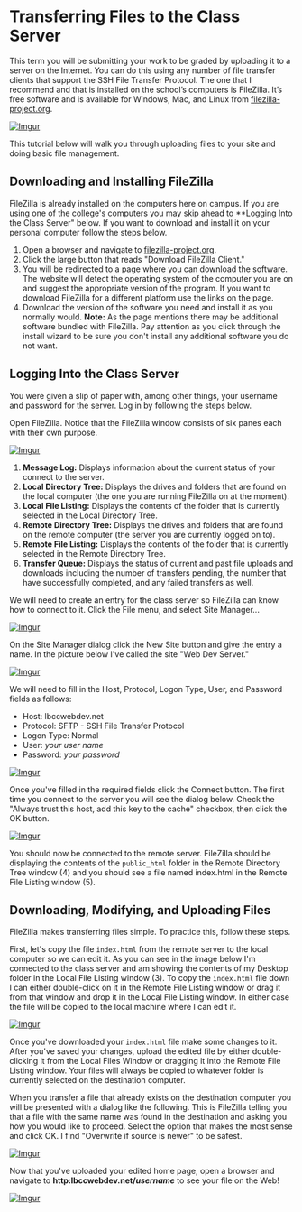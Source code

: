 # Transferring Files to the Class Server

This term you will be submitting your work to be graded by uploading it to a server on the Internet. You can do this using any number of file transfer clients that support the SSH File Transfer Protocol. The one that I recommend and that is installed on the school’s computers is FileZilla. It’s free software and is available for Windows, Mac, and Linux from [filezilla-project.org](https://filezilla-project.org/index.php).

[![Imgur](http://i.imgur.com/oJ4Jdn0m.png)](http://i.imgur.com/oJ4Jdn0.png)

This tutorial below will walk you through uploading files to your site and doing basic file management.

## Downloading and Installing FileZilla

FileZilla is already installed on the computers here on campus. If you are using one of the college's computers you may skip ahead to **Logging Into the Class Server" below. If you want to download and install it on your personal computer follow the steps below.

1. Open a browser and navigate to [filezilla-project.org](https://filezilla-project.org/index.php).
1. Click the large button that reads "Download FileZilla Client."
1. You will be redirected to a page where you can download the software. The website will detect the operating system of the computer you are on and suggest the appropriate version of the program. If you want to download FileZilla for a different platform use the links on the page.
1. Download the version of the software you need and install it as you normally would. **Note:** As the page mentions there may be additional software bundled with FileZilla. Pay attention as you click through the install wizard to be sure you don't install any additional software you do not want.

## Logging Into the Class Server

You were given a slip of paper with, among other things, your username and password for the server. Log in by following the steps below.

Open FileZilla. Notice that the FileZilla window consists of six panes each with their own purpose.

[![Imgur](http://i.imgur.com/t0q88Wfm.png)](http://i.imgur.com/t0q88Wf.png)


1. **Message Log:** Displays information about the current status of your connect to the server.
1. **Local Directory Tree:** Displays the drives and folders that are found on the local computer (the one you are running FileZilla on at the moment).
1. **Local File Listing:** Displays the contents of the folder that is currently selected in the Local Directory Tree.
1. **Remote Directory Tree:** Displays the drives and folders that are found on the remote computer (the server you are currently logged on to).
1. **Remote File Listing:** Displays the contents of the folder that is currently selected in the Remote Directory Tree.
1. **Transfer Queue:** Displays the status of current and past file uploads and downloads including the number of transfers pending, the number that have successfully completed, and any failed transfers as well.

We will need to create an entry for the class server so FileZilla can know how to connect to it. Click the File menu, and select Site Manager...

[![Imgur](http://i.imgur.com/82bHGRbm.png)](http://i.imgur.com/82bHGRb.png)

On the Site Manager dialog click the New Site button and give the entry a name. In the picture below I've called the site "Web Dev Server."

[![Imgur](http://i.imgur.com/y9EF8dzm.png)](http://i.imgur.com/y9EF8dz.png)

We will need to fill in the Host, Protocol, Logon Type, User, and Password fields as follows:

* Host: lbccwebdev.net
* Protocol: SFTP - SSH File Transfer Protocol
* Logon Type: Normal
* User: *your user name*
* Password: *your password*

[![Imgur](http://i.imgur.com/PoWlvNXm.png)](http://i.imgur.com/PoWlvNX.png)

Once you've filled in the required fields click the Connect button. The first time you connect to the server you will see the dialog below. Check the "Always trust this host, add this key to the cache" checkbox, then click the OK button.

[![Imgur](http://i.imgur.com/LBvGEcom.png)](http://i.imgur.com/LBvGEco.png)

You should now be connected to the remote server. FileZilla should be displaying the contents of the `public_html` folder in the Remote Directory Tree window (4) and you should see a file named index.html in the Remote File Listing window (5).

## Downloading, Modifying, and Uploading Files

FileZilla makes transferring files simple. To practice this, follow these steps.

First, let's copy the file `index.html` from the remote server to the local computer so we can edit it. As you can see in the image below I'm connected to the class server and am showing the contents of my Desktop folder in the Local File Listing window (3). To copy the `index.html` file down I can either double-click on it in the Remote File Listing window or drag it from that window and drop it in the Local File Listing window. In either case the file will be copied to the local machine where I can edit it.

[![Imgur](http://i.imgur.com/tfmwvmIm.png)](http://i.imgur.com/tfmwvmI.png)

Once you've downloaded your `index.html` file make some changes to it. After you've saved your changes, upload the edited file by either double-clicking it from the Local Files Window or dragging it into the Remote File Listing window. Your files will always be copied to whatever folder is currently selected on the destination computer.

When you transfer a file that already exists on the destination computer you will be presented with a dialog like the following. This is FileZilla telling you that a file with the same name was found in the destination and asking you how you would like to proceed. Select the option that makes the most sense and click OK. I find "Overwrite if source is newer" to be safest.

[![Imgur](http://i.imgur.com/6Z2emwDm.png)](http://i.imgur.com/6Z2emwD.png)

Now that you've uploaded your edited home page, open a browser and navigate to **http:lbccwebdev.net/*username*** to see your file on the Web!

[![Imgur](http://i.imgur.com/YC125IOm.png)](http://i.imgur.com/YC125IO.png)
